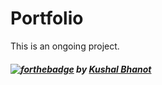 # Portfolio
This is an ongoing project.

##### [![forthebadge](https://forthebadge.com/images/badges/built-with-love.svg)](https://github.com/KushalBhanot) by <a href="https://github.com/KushalBhanot">Kushal Bhanot</a>
